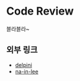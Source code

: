# Code Review
블라블라~

## 외부 링크
* [delpini](http://delpini.github.io/mvvm/code-review.md)
* [na-in-lee](http://na-in-lee.github.io/mvvm/code-review.md)